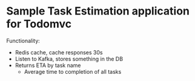 # Sample Task Estimation application for Todomvc

Functionality:
* Redis cache, cache responses 30s
* Listen to Kafka, stores something in the DB
* Returns ETA by task name
  - Average time to completion of all tasks


